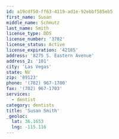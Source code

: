 ```yaml
---
id: a19cdf50-ff63-4119-ad1e-92ebbf585eb5
first_name: Susan
middle_name: Schmutz
last_name: Smith
license_type: DDS
license_number: '3782'
license_status: Active
license_expiration: '42185'
address: '8275 S. Eastern Avenue'
address_2: '101'
city: 'Las Vegas'
state: NV
zip: '89123'
phone: '(702) 967-1700'
fax: '(702) 967-1703'
services:
  - dentist
category: dentists
title: 'Susan Smith'
_geoloc:
  lat: 36.1653
  lng: -115.116
---
```

